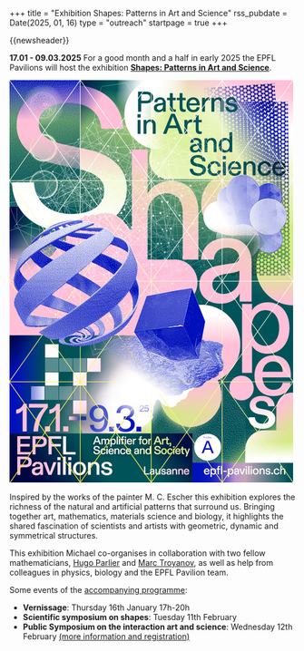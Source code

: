 +++
title       = "Exhibition Shapes: Patterns in Art and Science"
rss_pubdate = Date(2025, 01, 16)
type        = "outreach"
startpage   = true
+++

{{newsheader}}

**17.01 - 09.03.2025** For a good month and a half in early 2025
the EPFL Pavilions will host the exhibition
[**Shapes: Patterns in Art and Science**](https://epfl-pavilions.ch/en/exhibitions/shapes).

[![Shapes psoster](/assets/2025.01_SHAPES_Poster.jpg)](https://epfl-pavilions.ch/en/exhibitions/shapes)

Inspired by the works of the painter M. C. Escher
this exhibition explores the richness of the natural and artificial patterns
that surround us. Bringing together art, mathematics, materials science and
biology, it highlights the shared fascination of scientists and artists with
geometric, dynamic and symmetrical structures. 

This exhibition Michael co-organises
in collaboration with two fellow mathematicians,
[Hugo Parlier](https://math.uni.lu/parlier/) and [Marc Troyanov](https://people.epfl.ch/marc.troyanov),
as well as help from colleagues in physics, biology and the EPFL Pavilion team.

Some events of the [accompanying programme](https://epfl-pavilions.ch/en/exhibitions/shapes):
- **Vernissage**: Thursday 16th January 17h-20h
- **Scientific symposium on shapes**: Tuesday 11th February
- **Public Symposium on the interaction art and science**: Wednesday 12th February
  [(more information and registration)](https://epfl-pavilions.ch/en/events/shapes-symposium)
